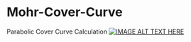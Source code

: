 # Mohr-Cover-Curve
Parabolic Cover Curve Calculation
[![IMAGE ALT TEXT HERE](https://img.youtube.com/vi/AqvFB0RofzY/0jpg)](https://www.youtube.com/AqvFB0RofzY)
